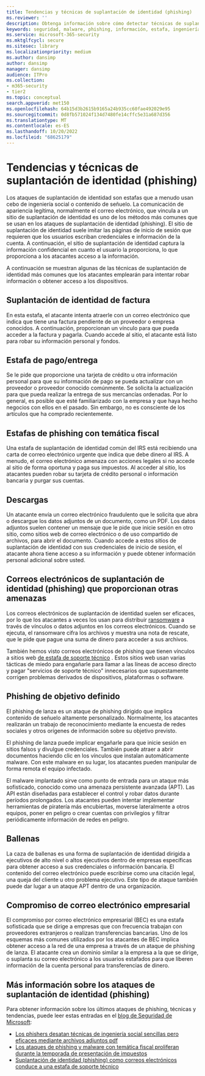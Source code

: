 ```yaml
---
title: Tendencias y técnicas de suplantación de identidad (phishing)
ms.reviewer: ''
description: Obtenga información sobre cómo detectar técnicas de suplantación de identidad (phishing)
keywords: seguridad, malware, phishing, información, estafa, ingeniería social, cebo, señuelo, protección, tendencias, ataque dirigido, phishing de lanza, caza de ballenas
ms.service: microsoft-365-security
ms.mktglfcycl: secure
ms.sitesec: library
ms.localizationpriority: medium
ms.author: dansimp
author: dansimp
manager: dansimp
audience: ITPro
ms.collection:
- m365-security
- tier2
ms.topic: conceptual
search.appverid: met150
ms.openlocfilehash: 64b15d3b2615b9165a24b935cc60fae492029e95
ms.sourcegitcommit: 0d8fb571024f134d7480fe14cffc5e31a687d356
ms.translationtype: MT
ms.contentlocale: es-ES
ms.lasthandoff: 10/20/2022
ms.locfileid: "68625179"
---
```

# <a name="phishing-trends-and-techniques"></a>Tendencias y técnicas de suplantación de identidad (phishing)

Los ataques de suplantación de identidad son estafas que a menudo usan cebo de ingeniería social o contenido de señuelo. La comunicación de apariencia legítima, normalmente el correo electrónico, que vincula a un sitio de suplantación de identidad es uno de los métodos más comunes que se usan en los ataques de suplantación de identidad (phishing). El sitio de suplantación de identidad suele imitar las páginas de inicio de sesión que requieren que los usuarios escriban credenciales e información de la cuenta. A continuación, el sitio de suplantación de identidad captura la información confidencial en cuanto el usuario la proporciona, lo que proporciona a los atacantes acceso a la información.

A continuación se muestran algunas de las técnicas de suplantación de identidad más comunes que los atacantes emplearán para intentar robar información o obtener acceso a los dispositivos.

## <a name="invoice-phishing"></a>Suplantación de identidad de factura

En esta estafa, el atacante intenta atraerle con un correo electrónico que indica que tiene una factura pendiente de un proveedor o empresa conocidos. A continuación, proporcionan un vínculo para que pueda acceder a la factura y pagarla. Cuando accede al sitio, el atacante está listo para robar su información personal y fondos.

## <a name="paymentdelivery-scam"></a>Estafa de pago/entrega

Se le pide que proporcione una tarjeta de crédito u otra información personal para que su información de pago se pueda actualizar con un proveedor o proveedor conocido comúnmente. Se solicita la actualización para que pueda realizar la entrega de sus mercancías ordenadas. Por lo general, es posible que esté familiarizado con la empresa y que haya hecho negocios con ellos en el pasado. Sin embargo, no es consciente de los artículos que ha comprado recientemente.

## <a name="tax-themed-phishing-scams"></a>Estafas de phishing con temática fiscal

Una estafa de suplantación de identidad común del IRS está recibiendo una carta de correo electrónico urgente que indica que debe dinero al IRS. A menudo, el correo electrónico amenaza con acciones legales si no accede al sitio de forma oportuna y paga sus impuestos. Al acceder al sitio, los atacantes pueden robar su tarjeta de crédito personal o información bancaria y purgar sus cuentas.

## <a name="downloads"></a>Descargas

Un atacante envía un correo electrónico fraudulento que le solicita que abra o descargue los datos adjuntos de un documento, como un PDF. Los datos adjuntos suelen contener un mensaje que le pide que inicie sesión en otro sitio, como sitios web de correo electrónico o de uso compartido de archivos, para abrir el documento. Cuando accede a estos sitios de suplantación de identidad con sus credenciales de inicio de sesión, el atacante ahora tiene acceso a su información y puede obtener información personal adicional sobre usted.

## <a name="phishing-emails-that-deliver-other-threats"></a>Correos electrónicos de suplantación de identidad (phishing) que proporcionan otras amenazas

Los correos electrónicos de suplantación de identidad suelen ser eficaces, por lo que los atacantes a veces los usan para distribuir [ransomware](/security/compass/human-operated-ransomware) a través de vínculos o datos adjuntos en los correos electrónicos. Cuando se ejecuta, el ransomware cifra los archivos y muestra una nota de rescate, que le pide que pague una suma de dinero para acceder a sus archivos.

También hemos visto correos electrónicos de phishing que tienen vínculos a sitios web [de estafa de soporte técnico](support-scams.md) . Estos sitios web usan varias tácticas de miedo para engañarle para llamar a las líneas de acceso directo y pagar "servicios de soporte técnico" innecesarios que supuestamente corrigen problemas derivados de dispositivos, plataformas o software.

## <a name="spear-phishing"></a>Phishing de objetivo definido

El phishing de lanza es un ataque de phishing dirigido que implica contenido de señuelo altamente personalizado. Normalmente, los atacantes realizarán un trabajo de reconocimiento mediante la encuesta de redes sociales y otros orígenes de información sobre su objetivo previsto.

El phishing de lanza puede implicar engañarle para que inicie sesión en sitios falsos y divulgue credenciales. También puede atraer a abrir documentos haciendo clic en los vínculos que instalan automáticamente malware. Con este malware en su lugar, los atacantes pueden manipular de forma remota el equipo infectado.

El malware implantado sirve como punto de entrada para un ataque más sofisticado, conocido como una amenaza persistente avanzada (APT). Las API están diseñadas para establecer el control y robar datos durante períodos prolongados. Los atacantes pueden intentar implementar herramientas de piratería más encubiertas, moverse lateralmente a otros equipos, poner en peligro o crear cuentas con privilegios y filtrar periódicamente información de redes en peligro.

## <a name="whaling"></a>Ballenas

La caza de ballenas es una forma de suplantación de identidad dirigida a ejecutivos de alto nivel o altos ejecutivos dentro de empresas específicas para obtener acceso a sus credenciales o información bancaria. El contenido del correo electrónico puede escribirse como una citación legal, una queja del cliente u otro problema ejecutivo. Este tipo de ataque también puede dar lugar a un ataque APT dentro de una organización.

## <a name="business-email-compromise"></a>Compromiso de correo electrónico empresarial

El compromiso por correo electrónico empresarial (BEC) es una estafa sofisticada que se dirige a empresas que con frecuencia trabajan con proveedores extranjeros o realizan transferencias bancarias. Uno de los esquemas más comunes utilizados por los atacantes de BEC implica obtener acceso a la red de una empresa a través de un ataque de phishing de lanza. El atacante crea un dominio similar a la empresa a la que se dirige, o suplanta su correo electrónico a los usuarios estafados para que liberen información de la cuenta personal para transferencias de dinero.

## <a name="more-information-about-phishing-attacks"></a>Más información sobre los ataques de suplantación de identidad (phishing)

Para obtener información sobre los últimos ataques de phishing, técnicas y tendencias, puede leer estas entradas en el [blog de Seguridad de Microsoft](https://www.microsoft.com/security/blog/):

- [Los phishers desatan técnicas de ingeniería social sencillas pero eficaces mediante archivos adjuntos pdf](https://cloudblogs.microsoft.com/microsoftsecure/2017/01/26/phishers-unleash-simple-but-effective-social-engineering-techniques-using-pdf-attachments/?source=mmpc)
- [Los ataques de phishing y malware con temática fiscal proliferan durante la temporada de presentación de impuestos](https://cloudblogs.microsoft.com/microsoftsecure/2017/03/20/tax-themed-phishing-and-malware-attacks-proliferate-during-the-tax-filing-season/?source=mmpc)
- [Suplantación de identidad (phishing) como correos electrónicos conduce a una estafa de soporte técnico](https://cloudblogs.microsoft.com/microsoftsecure/2017/08/07/links-in-phishing-like-emails-lead-to-tech-support-scam/?source=mmpc)

